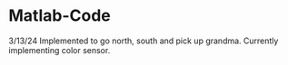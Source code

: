 # Matlab-Code
3/13/24
Implemented to go north, south and pick up grandma. Currently implementing color sensor.
